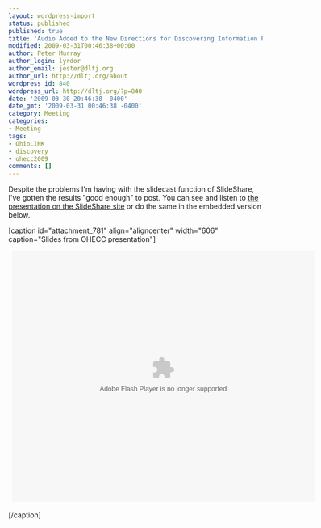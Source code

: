 ```yaml
---
layout: wordpress-import
status: published
published: true
title: 'Audio Added to the New Directions for Discovering Information Presentation'
modified: 2009-03-31T00:46:38+00:00
author: Peter Murray
author_login: lyrdor
author_email: jester@dltj.org
author_url: http://dltj.org/about
wordpress_id: 840
wordpress_url: http://dltj.org/?p=840
date: '2009-03-30 20:46:38 -0400'
date_gmt: '2009-03-31 00:46:38 -0400'
category: Meeting
categories:
- Meeting
tags:
- OhioLINK
- discovery
- ohecc2009
comments: []
---
```

<p>Despite the <span class="removed_link" title="http://getsatisfaction.com/slideshare/topics/slidecast_synchronization_tool_end_marker_spacing_doesnt_allow_for_quick_transitions_20_second_spacing">problems I'm having with the slidecast function of SlideShare</span>, I've gotten the results "good enough" to post.  You can see and listen to <a href="http://www.slideshare.net/DataGazetteer/new-directions-for-discovering-information" title="New Directions for Discovering Information">the presentation on the SlideShare site</a> or do the same in the embedded version below.</p>
<p>[caption id="attachment_781" align="aligncenter" width="606" caption="Slides from OHECC presentation"]
<div style="width:600px;text-align:center" id="__ss_1198634"><object style="padding-left:7px" width="600" height="498"><param name="movie" value="http://static.slidesharecdn.com/swf/ssplayer2.swf?doc=200903-ohecc-090325171227-phpapp02&rel=0&stripped_title=new-directions-for-discovering-information" /><param name="allowFullScreen" value="true"/><param name="allowScriptAccess" value="always"/><embed src="http://static.slidesharecdn.com/swf/ssplayer2.swf?doc=200903-ohecc-090325171227-phpapp02&rel=0&stripped_title=new-directions-for-discovering-information" type="application/x-shockwave-flash" allowscriptaccess="always" allowfullscreen="true" width="600" height="498"/></object></div>
<p>[/caption]</p>
